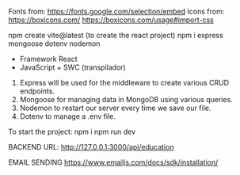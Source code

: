 Fonts from: https://fonts.google.com/selection/embed
Icons from: https://boxicons.com/ https://boxicons.com/usage#import-css

npm create vite@latest (to create the react project)
npm i express mongoose dotenv nodemon

- Framework React
- JavaScript + SWC (transpilador)

1. Express will be used for the middleware to create various CRUD endpoints.
2. Mongoose for managing data in MongoDB using various queries.
3. Nodemon to restart our server every time we save our file.
4. Dotenv to manage a .env file.

To start the project:
npm i
npm run dev

BACKEND URL: http://127.0.0.1:3000/api/education

EMAIL SENDING https://www.emailjs.com/docs/sdk/installation/
